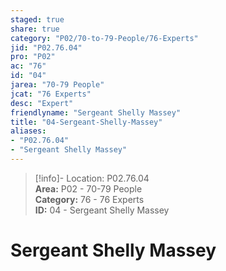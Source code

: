 ```yaml
---  
staged: true  
share: true  
category: "P02/70-to-79-People/76-Experts"  
jid: "P02.76.04"  
pro: "P02"  
ac: "76"  
id: "04"  
jarea: "70-79 People"  
jcat: "76 Experts"  
desc: "Expert"  
friendlyname: "Sergeant Shelly Massey"  
title: "04-Sergeant-Shelly-Massey"  
aliases:   
- "P02.76.04"  
- "Sergeant Shelly Massey"  
---  
```

>[!info]- Location: P02.76.04  
>**Area:** P02 - 70-79 People  
>**Category:** 76 - 76 Experts  
>**ID:** 04 - Sergeant Shelly Massey  
  
# Sergeant Shelly Massey  
  
  
